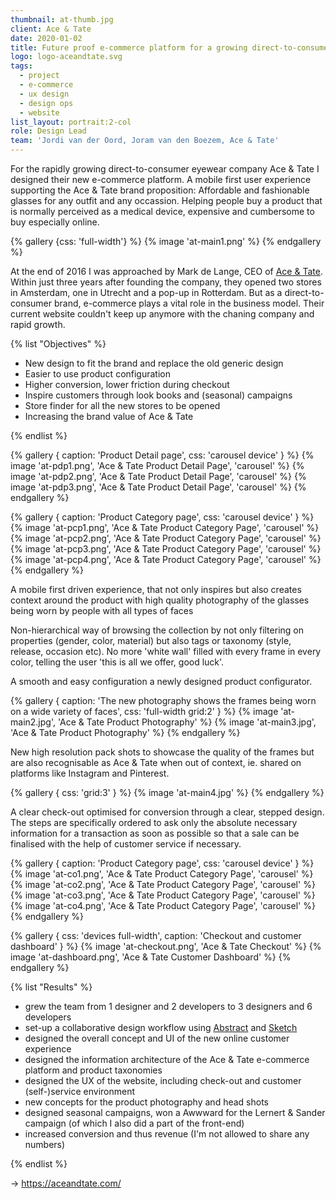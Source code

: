 ```yaml
---
thumbnail: at-thumb.jpg
client: Ace & Tate
date: 2020-01-02
title: Future proof e-commerce platform for a growing direct-to-consumer eyewear brand
logo: logo-aceandtate.svg
tags:
  - project
  - e-commerce
  - ux design
  - design ops
  - website
list_layout: portrait:2-col
role: Design Lead
team: 'Jordi van der Oord, Joram van den Boezem, Ace & Tate'
---
```


For the rapidly growing direct-to-consumer eyewear company Ace & Tate I designed their new e-commerce platform. A mobile first user experience supporting the Ace & Tate brand proposition: Affordable and fashionable glasses for any outfit and any occassion. Helping people buy a product that is normally perceived as a medical device, expensive and cumbersome to buy especially online.

{% gallery {css: 'full-width'} %}
{% image 'at-main1.png' %}
{% endgallery %}

At the end of 2016 I was approached by Mark de Lange, CEO of [Ace & Tate](https://aceandtate.com). Within just three years after founding the company, they opened two stores in Amsterdam, one in Utrecht and a pop-up in Rotterdam. But as a direct-to-consumer brand, e-commerce plays a vital role in the business model. Their current website couldn't keep up anymore with the chaning company and rapid growth.

{% list "Objectives" %}

- New design to fit the brand and replace the old generic design
- Easier to use product configuration
- Higher conversion, lower friction during checkout
- Inspire customers through look books and (seasonal) campaigns
- Store finder for all the new stores to be opened
- Increasing the brand value of Ace & Tate

{% endlist %}

<div class="block grid:full grid:2 bg-sky pv">
{% gallery {
  caption: 'Product Detail page',
  css: 'carousel device'
} %}
  {% image 'at-pdp1.png', 'Ace & Tate Product Detail Page', 'carousel' %}
  {% image 'at-pdp2.png', 'Ace & Tate Product Detail Page', 'carousel' %}
  {% image 'at-pdp3.png', 'Ace & Tate Product Detail Page', 'carousel' %}
{% endgallery %}

{% gallery {
  caption: 'Product Category page',
  css: 'carousel device'
} %}
{% image 'at-pcp1.png', 'Ace & Tate Product Category Page', 'carousel' %}
{% image 'at-pcp2.png', 'Ace & Tate Product Category Page', 'carousel' %}
{% image 'at-pcp3.png', 'Ace & Tate Product Category Page', 'carousel' %}
{% image 'at-pcp4.png', 'Ace & Tate Product Category Page', 'carousel' %}
{% endgallery %}

</div>

A mobile first driven experience, that not only inspires but also creates context around the product with high quality photography of the glasses being worn by people with all types of faces

Non-hierarchical way of browsing the collection by not only filtering on properties (gender, color, material) but also tags or taxonomy (style, release, occasion etc). No more 'white wall' filled with every frame in every color, telling the user 'this is all we offer, good luck'.

A smooth and easy configuration a newly designed product configurator.

{% gallery {
  caption: 'The new photography shows the frames being worn on a wide variety of faces',
  css: 'full-width grid:2'
} %}
{% image 'at-main2.jpg', 'Ace & Tate Product Photography' %}
{% image 'at-main3.jpg', 'Ace & Tate Product Photography' %}
{% endgallery %}

New high resolution pack shots to showcase the quality of the frames but are also recognisable as Ace & Tate when out of context, ie. shared on platforms like Instagram and Pinterest.

{% gallery {
  css: 'grid:3'
} %}
{% image 'at-main4.jpg' %}
{% endgallery %}

A clear check-out optimised for conversion through a clear, stepped design. The steps are specifically ordered to ask only the absolute necessary information for a transaction as soon as possible so that a sale can be finalised with the help of customer service if necessary.

<div class="block grid:main">

{% gallery {
  caption: 'Product Category page',
  css: 'carousel device'
} %}
{% image 'at-co1.png', 'Ace & Tate Product Category Page', 'carousel' %}
{% image 'at-co2.png', 'Ace & Tate Product Category Page', 'carousel' %}
{% image 'at-co3.png', 'Ace & Tate Product Category Page', 'carousel' %}
{% image 'at-co4.png', 'Ace & Tate Product Category Page', 'carousel' %}
{% endgallery %}

</div>

{% gallery {
  css: 'devices full-width',
  caption: 'Checkout and customer dashboard'
} %}
{% image 'at-checkout.png', 'Ace & Tate Checkout' %}
{% image 'at-dashboard.png', 'Ace & Tate Customer Dashboard' %}
{% endgallery %}

{% list "Results" %}

- grew the team from 1 designer and 2 developers to 3 designers and 6 developers
- set-up a collaborative design workflow using [Abstract](https://getabstract.com) and [Sketch](https://sketch.com)
- designed the overall concept and UI of the new online customer experience
- designed the information architecture of the Ace & Tate e-commerce platform and product taxonomies
- designed the UX of the website, including check-out and customer (self-)service environment
- new concepts for the product photography and head shots
- designed seasonal campaigns, won a Awwward for the Lernert & Sander campaign (of which I also did a part of the front-end)
- increased conversion and thus revenue (I'm not allowed to share any numbers)

{% endlist %}

&rarr; https://aceandtate.com/
